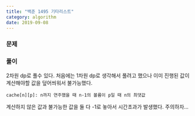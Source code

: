 ```yaml
---
title: "백준 1495 기타리스트"
category: algorithm
date: 2019-09-08
---
```

### 문제

### 풀이 

2차원 dp로 풀수 있다. 처음에는 1차원 dp로 생각해서 풀려고 했으나 이미 진행된 값이 계산해야할 값을 덮어씌워서 불가능했다. 

```
cache[n][p]: n까지 연주했을 때 n-1의 볼륨이 p일 때 n의 최댓값 
```

계산하지 않은 값과 불가능한 값을 둘 다 -1로 놓아서 시간초과가 발생했다. 주의하자... 